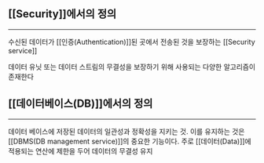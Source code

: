 
## [[Security]]에서의 정의
---
수신된 데이터가 [[인증(Authentication)]]된 곳에서 전송된 것을 보장하는 [[Security service]]

데이터 유닛 또는 데이터 스트림의 무결성을 보장하기 위해 사용되는 다양한 알고리즘이 존재한다


## [[데이터베이스(DB)]]에서의 정의
---
데이터 베이스에 저장된 데이터의 일관성과 정확성을 지키는 것. 이를 유지하는 것은 [[DBMS(DB management service)]]의 중요한 기능이다. 주로 [[데이터(Data)]]에 적용되는 연산에 제한을 두어 데이터의 무결성 유지

